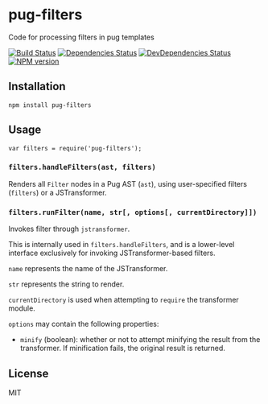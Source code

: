 # pug-filters

Code for processing filters in pug templates

[![Build Status](https://img.shields.io/travis/pugjs/pug-filters/master.svg)](https://travis-ci.org/pugjs/pug-filters)
[![Dependencies Status](https://david-dm.org/pugjs/pug/status.svg?path=packages/pug-filters)](https://david-dm.org/pugjs/pug?path=packages/pug-filters)
[![DevDependencies Status](https://david-dm.org/pugjs/pug/dev-status.svg?path=packages/pug-filters)](https://david-dm.org/pugjs/pug?path=packages/pug-filters&type=dev)
[![NPM version](https://img.shields.io/npm/v/pug-filters.svg)](https://www.npmjs.org/package/pug-filters)

## Installation

    npm install pug-filters

## Usage

```
var filters = require('pug-filters');
```

### `filters.handleFilters(ast, filters)`

Renders all `Filter` nodes in a Pug AST (`ast`), using user-specified filters (`filters`) or a JSTransformer.

### `filters.runFilter(name, str[, options[, currentDirectory]])`

Invokes filter through `jstransformer`.

This is internally used in `filters.handleFilters`, and is a lower-level interface exclusively for invoking JSTransformer-based filters.

`name` represents the name of the JSTransformer.

`str` represents the string to render.

`currentDirectory` is used when attempting to `require` the transformer module.

`options` may contain the following properties:

- `minify` (boolean): whether or not to attempt minifying the result from the transformer. If minification fails, the original result is returned.

## License

  MIT

